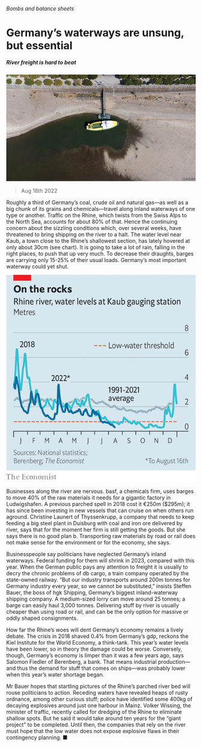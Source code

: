 ###### Bombs and balance sheets

# Germany’s waterways are unsung, but essential 

##### River freight is hard to beat 

![image](images/20220820_EUP002.jpg) 

> Aug 18th 2022 

Roughly a third of Germany’s coal, crude oil and natural gas—as well as a big chunk of its grains and chemicals—travel along inland waterways of one type or another. Traffic on the Rhine, which twists from the Swiss Alps to the North Sea, accounts for about 80% of that. Hence the continuing concern about the sizzling conditions which, over several weeks, have threatened to bring shipping on the river to a halt. The water level near Kaub, a town close to the Rhine’s shallowest section, has lately hovered at only about 30cm (see chart). It is going to take a lot of rain, falling in the right places, to push that up very much. To decrease their draughts, barges are carrying only 15-25% of their usual loads. Germany’s most important waterway could yet shut.

![image](images/20220820_EUC540.png) 


Businesses along the river are nervous. basf, a chemicals firm, uses barges to move 40% of the raw materials it needs for a gigantic factory in Ludwigshafen. A previous parched spell in 2018 cost it €250m ($295m); it has since been investing in new vessels that can cruise on when others run aground. Christine Launert of Thyssenkrupp, a company that needs to keep feeding a big steel plant in Duisburg with coal and iron ore delivered by river, says that for the moment her firm is still getting the goods. But she says there is no good plan b. Transporting raw materials by road or rail does not make sense for the environment or for the economy, she says. 

Businesspeople say politicians have neglected Germany’s inland waterways. Federal funding for them will shrink in 2023, compared with this year. When the German public pays any attention to freight it is usually to decry the chronic problems of db cargo, a train company operated by the state-owned railway. “But our industry transports around 200m tonnes for Germany industry every year, so we cannot be substituted,” insists Steffen Bauer, the boss of hgk Shipping, Germany’s biggest inland-waterway shipping company. A medium-sized lorry can move around 25 tonnes; a barge can easily haul 3,000 tonnes. Delivering stuff by river is usually cheaper than using road or rail, and can be the only option for massive or oddly shaped consignments. 

How far the Rhine’s woes will dent Germany’s economy remains a lively debate. The crisis in 2018 shaved 0.4% from Germany’s gdp, reckons the Kiel Institute for the World Economy, a think-tank. This year’s water levels have been lower, so in theory the damage could be worse. Conversely, though, Germany’s economy is limper than it was a few years ago, says Salomon Fiedler of Berenberg, a bank. That means industrial production—and thus the demand for stuff that comes on ships—was probably lower when this year’s water shortage began.

Mr Bauer hopes that startling pictures of the Rhine’s parched river bed will rouse politicians to action. Receding waters have revealed heaps of rusty ordnance, among other curious stuff; police have identified some 400kg of decaying explosives around just one harbour in Mainz. Volker Wissing, the minister of traffic, recently called for dredging of the Rhine to eliminate shallow spots. But he said it would take around ten years for the “giant project” to be completed. Until then, the companies that rely on the river must hope that the low water does not expose explosive flaws in their contingency planning. ■


